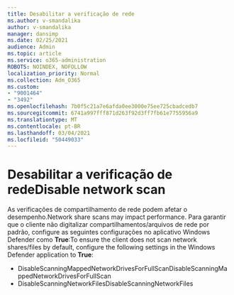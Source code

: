 ```yaml
---
title: Desabilitar a verificação de rede
ms.author: v-smandalika
author: v-smandalika
manager: dansimp
ms.date: 02/25/2021
audience: Admin
ms.topic: article
ms.service: o365-administration
ROBOTS: NOINDEX, NOFOLLOW
localization_priority: Normal
ms.collection: Adm_O365
ms.custom:
- "9001464"
- "3492"
ms.openlocfilehash: 7b0f5c21a7e6afda0ee3000e75ee725cbadcedb7
ms.sourcegitcommit: 6741a997fff871d263f92d3ff7fb61e7755956a9
ms.translationtype: MT
ms.contentlocale: pt-BR
ms.lasthandoff: 03/04/2021
ms.locfileid: "50449033"
---
```

# <a name="disable-network-scan"></a><span data-ttu-id="651e4-102">Desabilitar a verificação de rede</span><span class="sxs-lookup"><span data-stu-id="651e4-102">Disable network scan</span></span>

<span data-ttu-id="651e4-103">As verificações de compartilhamento de rede podem afetar o desempenho.</span><span class="sxs-lookup"><span data-stu-id="651e4-103">Network share scans may impact performance.</span></span>  <span data-ttu-id="651e4-104">Para garantir que o cliente não digitalizar compartilhamentos/arquivos de rede por padrão, configure as seguintes configurações no aplicativo Windows Defender como **True**:</span><span class="sxs-lookup"><span data-stu-id="651e4-104">To ensure the client does not scan network shares/files by default, configure the following settings in the Windows Defender application to **True**:</span></span>

- <span data-ttu-id="651e4-105">DisableScanningMappedNetworkDrivesForFullScan</span><span class="sxs-lookup"><span data-stu-id="651e4-105">DisableScanningMappedNetworkDrivesForFullScan</span></span>
- <span data-ttu-id="651e4-106">DisableScanningNetworkFiles</span><span class="sxs-lookup"><span data-stu-id="651e4-106">DisableScanningNetworkFiles</span></span>